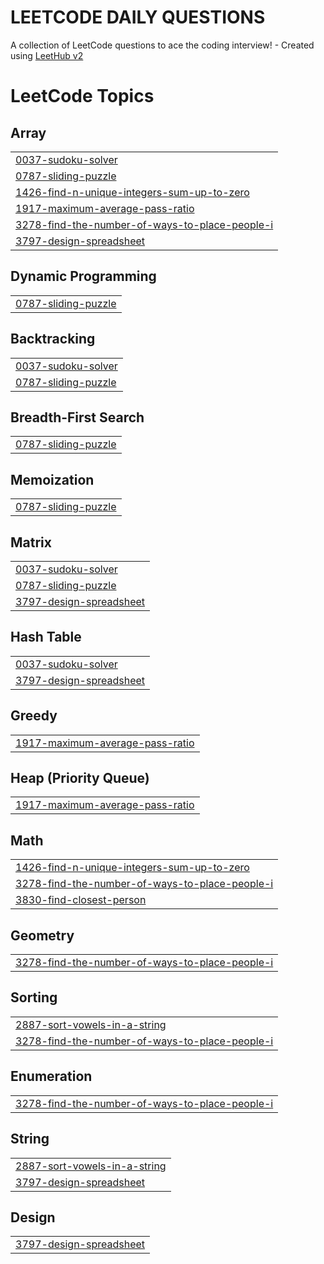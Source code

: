# LEETCODE DAILY QUESTIONS
A collection of LeetCode questions to ace the coding interview! - Created using [LeetHub v2](https://github.com/arunbhardwaj/LeetHub-2.0)

<!---LeetCode Topics Start-->
# LeetCode Topics
## Array
|  |
| ------- |
| [0037-sudoku-solver](https://github.com/ritwik-1810/ritwikkibua/tree/master/0037-sudoku-solver) |
| [0787-sliding-puzzle](https://github.com/ritwik-1810/ritwikkibua/tree/master/0787-sliding-puzzle) |
| [1426-find-n-unique-integers-sum-up-to-zero](https://github.com/ritwik-1810/ritwikkibua/tree/master/1426-find-n-unique-integers-sum-up-to-zero) |
| [1917-maximum-average-pass-ratio](https://github.com/ritwik-1810/ritwikkibua/tree/master/1917-maximum-average-pass-ratio) |
| [3278-find-the-number-of-ways-to-place-people-i](https://github.com/ritwik-1810/ritwikkibua/tree/master/3278-find-the-number-of-ways-to-place-people-i) |
| [3797-design-spreadsheet](https://github.com/ritwik-1810/ritwikkibua/tree/master/3797-design-spreadsheet) |
## Dynamic Programming
|  |
| ------- |
| [0787-sliding-puzzle](https://github.com/ritwik-1810/ritwikkibua/tree/master/0787-sliding-puzzle) |
## Backtracking
|  |
| ------- |
| [0037-sudoku-solver](https://github.com/ritwik-1810/ritwikkibua/tree/master/0037-sudoku-solver) |
| [0787-sliding-puzzle](https://github.com/ritwik-1810/ritwikkibua/tree/master/0787-sliding-puzzle) |
## Breadth-First Search
|  |
| ------- |
| [0787-sliding-puzzle](https://github.com/ritwik-1810/ritwikkibua/tree/master/0787-sliding-puzzle) |
## Memoization
|  |
| ------- |
| [0787-sliding-puzzle](https://github.com/ritwik-1810/ritwikkibua/tree/master/0787-sliding-puzzle) |
## Matrix
|  |
| ------- |
| [0037-sudoku-solver](https://github.com/ritwik-1810/ritwikkibua/tree/master/0037-sudoku-solver) |
| [0787-sliding-puzzle](https://github.com/ritwik-1810/ritwikkibua/tree/master/0787-sliding-puzzle) |
| [3797-design-spreadsheet](https://github.com/ritwik-1810/ritwikkibua/tree/master/3797-design-spreadsheet) |
## Hash Table
|  |
| ------- |
| [0037-sudoku-solver](https://github.com/ritwik-1810/ritwikkibua/tree/master/0037-sudoku-solver) |
| [3797-design-spreadsheet](https://github.com/ritwik-1810/ritwikkibua/tree/master/3797-design-spreadsheet) |
## Greedy
|  |
| ------- |
| [1917-maximum-average-pass-ratio](https://github.com/ritwik-1810/ritwikkibua/tree/master/1917-maximum-average-pass-ratio) |
## Heap (Priority Queue)
|  |
| ------- |
| [1917-maximum-average-pass-ratio](https://github.com/ritwik-1810/ritwikkibua/tree/master/1917-maximum-average-pass-ratio) |
## Math
|  |
| ------- |
| [1426-find-n-unique-integers-sum-up-to-zero](https://github.com/ritwik-1810/ritwikkibua/tree/master/1426-find-n-unique-integers-sum-up-to-zero) |
| [3278-find-the-number-of-ways-to-place-people-i](https://github.com/ritwik-1810/ritwikkibua/tree/master/3278-find-the-number-of-ways-to-place-people-i) |
| [3830-find-closest-person](https://github.com/ritwik-1810/ritwikkibua/tree/master/3830-find-closest-person) |
## Geometry
|  |
| ------- |
| [3278-find-the-number-of-ways-to-place-people-i](https://github.com/ritwik-1810/ritwikkibua/tree/master/3278-find-the-number-of-ways-to-place-people-i) |
## Sorting
|  |
| ------- |
| [2887-sort-vowels-in-a-string](https://github.com/ritwik-1810/ritwikkibua/tree/master/2887-sort-vowels-in-a-string) |
| [3278-find-the-number-of-ways-to-place-people-i](https://github.com/ritwik-1810/ritwikkibua/tree/master/3278-find-the-number-of-ways-to-place-people-i) |
## Enumeration
|  |
| ------- |
| [3278-find-the-number-of-ways-to-place-people-i](https://github.com/ritwik-1810/ritwikkibua/tree/master/3278-find-the-number-of-ways-to-place-people-i) |
## String
|  |
| ------- |
| [2887-sort-vowels-in-a-string](https://github.com/ritwik-1810/ritwikkibua/tree/master/2887-sort-vowels-in-a-string) |
| [3797-design-spreadsheet](https://github.com/ritwik-1810/ritwikkibua/tree/master/3797-design-spreadsheet) |
## Design
|  |
| ------- |
| [3797-design-spreadsheet](https://github.com/ritwik-1810/ritwikkibua/tree/master/3797-design-spreadsheet) |
<!---LeetCode Topics End-->
